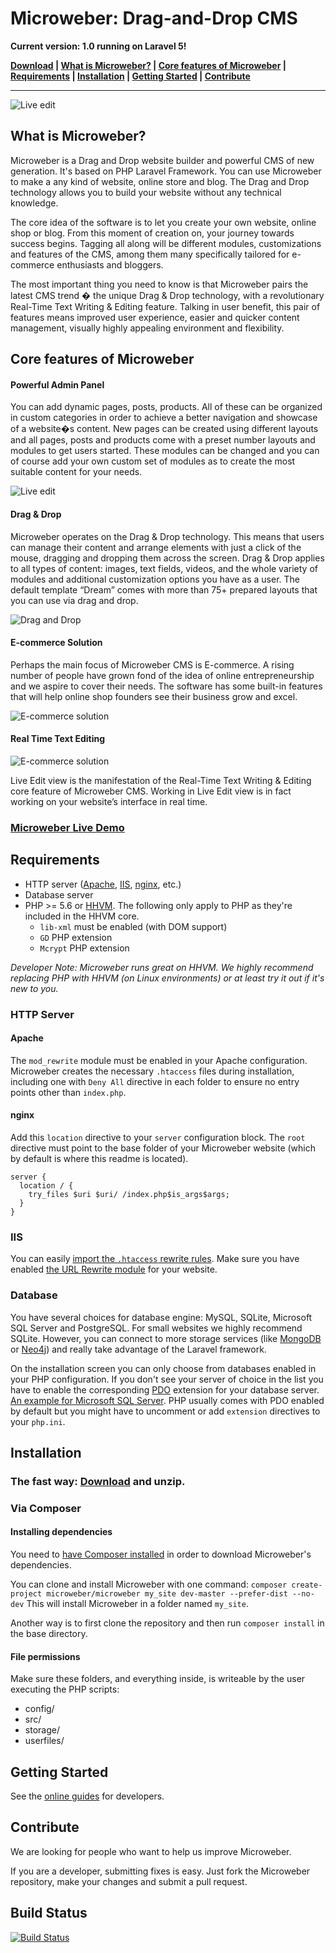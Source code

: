 # Microweber: Drag-and-Drop CMS

**Current version: 1.0 running on Laravel 5!** 


**[Download](https://microweber.com/download.php) |
[What is Microweber?](#what-is) |
[Core features of Microweber](#core-features) |
[Requirements](#requirements) |
[Installation](#installation) |
[Getting Started](#getting-started) |
[Contribute](#contribute)**


---

![Live edit](https://microweber.com/cdn/2019_version/1.jpg "")


## What is Microweber? <a name="what-is" />

Microweber is a Drag and Drop website builder and powerful CMS of new generation. It's based on PHP Laravel Framework. You can use Microweber to make a any kind of website, online store and blog. The Drag and Drop technology allows you to build your website without any technical knowledge.

The core idea of the software is to let you create your own website, online shop or blog. From this moment of creation on, your journey towards success begins. Tagging all along will be different modules, customizations and features of the CMS, among them many specifically tailored for e-commerce enthusiasts and bloggers.

The most important thing you need to know is that Microweber pairs the latest CMS trend � the unique Drag & Drop technology, with a revolutionary Real-Time Text Writing & Editing feature. Talking in user benefit, this pair of features means improved user experience, easier and quicker content management, visually highly appealing environment and flexibility.

## Core features of Microweber <a name="core-features" />

#### Powerful Admin Panel

You can add dynamic pages, posts, products. All of these can be organized in custom categories in order to achieve a better navigation and showcase of a website�s content. New pages can be created using different layouts and all pages, posts and products come with a preset number layouts and modules to get users started. These modules can be changed and you can of course add your own custom set of modules as to create the most suitable content for your needs.

![Live edit](https://microweber.com/cdn/2019_version/2.jpg "")

#### Drag & Drop

Microweber operates on the Drag & Drop technology. This means that users can manage their content and arrange elements with just a click of the mouse, dragging and dropping them across the screen. Drag & Drop applies to all types of content: images, text fields, videos, and the whole variety of modules and additional customization options you have as a user. The default template “Dream” comes with more than 75+ prepared layouts that you can use via drag and drop.

![Drag and Drop](https://microweber.com/cdn/2019_version/7.png "")

#### E-commerce Solution

Perhaps the main focus of Microweber CMS is E-commerce. A rising number of people have grown fond of the idea of online entrepreneurship and we aspire to cover their needs. The software has some built-in features that will help online shop founders see their business grow and excel.

![E-commerce solution](https://microweber.com/cdn/2019_version/3.jpg "")

#### Real Time Text Editing



![E-commerce solution](https://microweber.com/cdn/2019_version/6.png "")

Live Edit view is the manifestation of the Real-Time Text Writing & Editing core feature of Microweber CMS. Working in Live Edit view is in fact working on your website’s interface in real time. 

### [Microweber Live Demo](http://demo.microweber.org/?template=dream)

## Requirements <a name="requirements" />

* HTTP server ([Apache](http://httpd.apache.org/), [IIS](http://www.iis.net/downloads), [nginx](http://nginx.org/en/download.html), etc.)
* Database server
* PHP >= 5.6 or [HHVM](http://docs.hhvm.com/manual/en/install-intro.install.php). The following only apply to PHP as they're included in the HHVM core.
  * `lib-xml` must be enabled (with DOM support)
  * `GD` PHP extension
  * `Mcrypt` PHP extension

*Developer Note: Microweber runs great on HHVM. We highly recommend replacing PHP with HHVM (on Linux environments) or at least try it out if it's new to you.*

### HTTP Server

#### Apache
The `mod_rewrite` module must be enabled in your Apache configuration. Microweber creates the necessary `.htaccess` files during installation, including one with `Deny All` directive in each folder to ensure no entry points other than `index.php`.

#### nginx
Add this `location` directive to your `server` configuration block. The `root` directive must point to the base folder of your Microweber website (which by default is where this readme is located).
```
server {
  location / {
    try_files $uri $uri/ /index.php$is_args$args;
  }
}
```

### IIS
You can easily [import the `.htaccess` rewrite rules](http://www.iis.net/learn/extensions/url-rewrite-module/importing-apache-modrewrite-rules). Make sure you have enabled [the URL Rewrite module](http://www.iis.net/learn/extensions/url-rewrite-module/using-the-url-rewrite-module) for your website.

### Database
You have several choices for database engine: MySQL, SQLite, Microsoft SQL Server and PostgreSQL.
For small websites we highly recommend SQLite.
However, you can connect to more storage services (like [MongoDB](https://github.com/jenssegers/laravel-mongodb) or [Neo4j](https://github.com/Vinelab/NeoEloquent)) and really take advantage of the Laravel framework.

On the installation screen you can only choose from databases enabled in your PHP configuration.
If you don't see your server of choice in the list you have to enable the corresponding [PDO](http://php.net/manual/en/book.pdo.php) extension for your database server. [An example for Microsoft SQL Server](http://php.net/manual/en/mssql.installation.php). PHP usually comes with PDO enabled by default but you might have to uncomment or add `extension` directives to your `php.ini`.

## Installation <a name="installation" />

### The fast way: [Download](https://microweber.com/download.php) and unzip.

### Via Composer

#### Installing dependencies

You need to [have Composer installed](https://getcomposer.org/doc/00-intro.md) in order to download Microweber's dependencies.

You can clone and install Microweber with one command:
`composer create-project microweber/microweber my_site dev-master --prefer-dist --no-dev`
This will install Microweber in a folder named `my_site`.

Another way is to first clone the repository and then run `composer install` in the base directory.

#### File permissions
Make sure these folders, and everything inside, is writeable by the user executing the PHP scripts:
* config/
* src/
* storage/
* userfiles/

## Getting Started <a name="getting-started" />

See the [online guides](http://microweber.com/docs/guides/README.md) for developers.

## Contribute <a name="contribute" />
We are looking for people who want to help us improve Microweber. 

If you are a developer, submitting fixes is easy. Just fork the Microweber repository, make your changes and submit a pull request.

## Build Status
[![Build Status](https://api.travis-ci.org/microweber/microweber.svg)](https://travis-ci.org/microweber/microweber)
